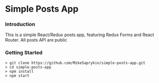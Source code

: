 # Simple Posts App

### Introduction
This is a simple React/Redux posts app, featuring Redux Forms and React Router.
All posts API are public

### Getting Started

```
> git clone https://github.com/MikeSaprykin/simple-posts-app.git
> cd simple-posts-app
> npm install
> npm start
```
